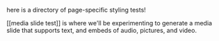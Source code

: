 here is a directory of page-specific styling tests!

[[media slide test]] is where we'll be experimenting to generate a media slide that supports text, and embeds of audio, pictures, and video.